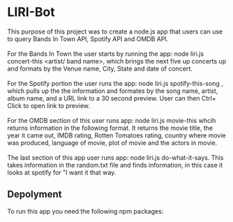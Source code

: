 # LIRI-Bot
This purpose of this project was to create a node.js app that users can use to query Bands In Town API, Spotify API and OMDB API.
<br>
<br>
For the Bands In Town the user starts by running the app: node liri.js concert-this <artist/ band name>, which brings the next five up concerts up and formats by the Venue name, City, State and date of concert.
<br>
<br>
For the Spotify portion the user runs the app: node liri.js spotify-this-song <song name>, which pulls up the the information and formates by the song name, artist, album name, and a URL link to a 30 second preview. User can then Ctrl+ Click to open link to preview. 
<br>
<br>
For the OMDB section of this user runs app: node liri.js movie-this <movie name> whcih returns information in the following format. It returns the movie title, the year it came out, IMDB rating, Rotten Tomatoes rating, country where movie was produced, language of movie, plot of movie and the actors in movie. 
<br>
<br>
The last section of this app user runs app: node liri.js do-what-it-says. This takes information in the random.txt file and finds information, in this case it looks at spotify for "I want it that way.
 
 ## Depolyment
 To run this app you need the following npm packages:
 

